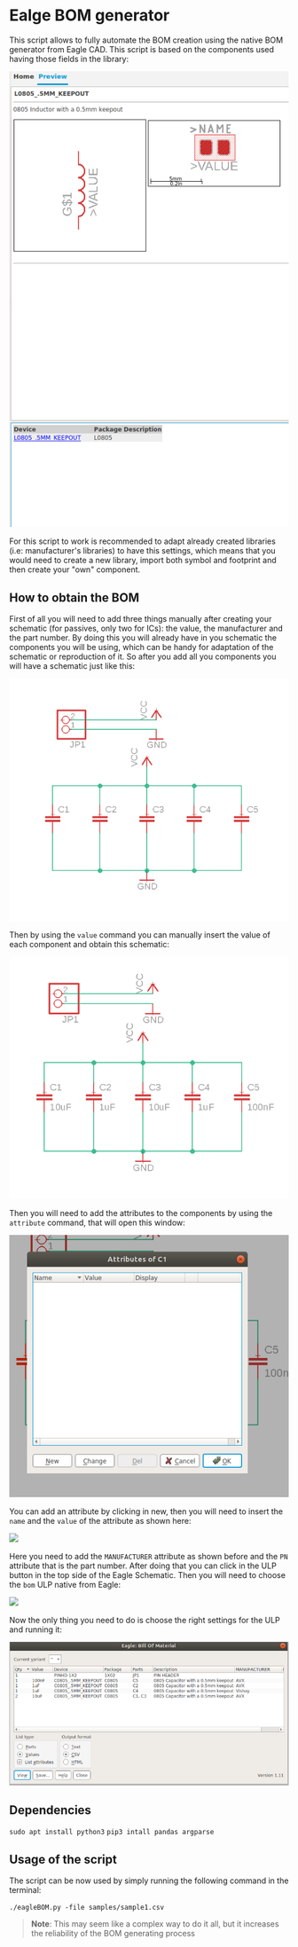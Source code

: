 # Ealge BOM generator

This script allows to fully automate the BOM creation using the native BOM generator from Eagle CAD. This script is based on the components used having those fields in the library:

![](figs/settingsOfComponents.png)

For this script to work is recommended to adapt already created libraries (i.e: manufacturer's libraries) to have this settings, which means that you would need to create a new library, import both symbol and footprint and then create your "own" component.

## How to obtain the BOM

First of all you will need to add three things manually after creating your schematic (for passives, only two for ICs): the value, the manufacturer and the part number. By doing this you will already have in you schematic the components you will be using, which can be handy for adaptation of the schematic or reproduction of it. So after you add all you components you will have a schematic just like this:

![](figs/firstStep.png)

Then by using the `value` command you can manually insert the value of each component and obtain this schematic:

![](figs/secondStep.png)

Then you will need to add the attributes to the components by using the `attribute` command, that will open this window:

![](figs/attributes.png)

You can add an attribute by clicking in new, then you will need to insert the `name` and the `value` of the attribute as shown here:

![](figs/addAttribute.png)

Here you need to add the `MANUFACTURER` attribute as shown before and the `PN` attribute that is the part number. After doing that you can click in the ULP button in the top side of the Eagle Schematic. Then you will need to choose the `bom` ULP native from Eagle:

![](figs/choosinULP.png)

Now the only thing you need to do is choose the right settings for the ULP and running it:

![](figs/selectingModes.png)

## Dependencies

`sudo apt install python3`
`pip3 intall pandas argparse`

## Usage of the script

The script can be now used by simply running the following command in the terminal:

```
./eagleBOM.py -file samples/sample1.csv
```

>**Note**: This may seem like a complex way to do it all, but it increases the reliability of the BOM generating process

